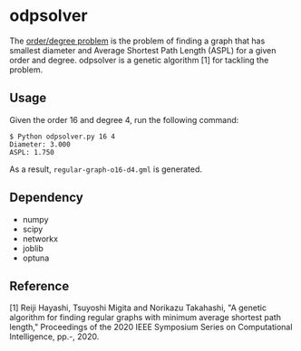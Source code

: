 # odpsolver

The [order/degree problem][problem] is the problem of finding a graph that has smallest diameter and Average Shortest Path Length (ASPL) for a given order and degree. 
odpsolver is a genetic algorithm [1] for tackling the problem. 

Usage
-----

Given the order 16 and degree 4, run the following command: 
```
$ Python odpsolver.py 16 4
Diameter: 3.000
ASPL: 1.750
```
As a result, `regular-graph-o16-d4.gml` is generated.

Dependency
----------

- numpy
- scipy
- networkx
- joblib
- optuna


Reference
---------

[1] Reiji Hayashi, Tsuyoshi Migita and Norikazu Takahashi, "A genetic algorithm for finding regular graphs with minimum average shortest path length," Proceedings of the 2020 IEEE Symposium Series on Computational Intelligence, pp.-, 2020.

[problem]: http://research.nii.ac.jp/graphgolf/problem.html
